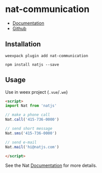 # nat-communication

- [Documentation](http://natjs.com/#/#communication)
- [Github](https://github.com/natjs/weex-nat-communication)

## Installation
```
weexpack plugin add nat-communication
```

```
npm install natjs --save
```

## Usage

Use in weex project (`.vue`/`.we`)

```html
<script>
import Nat from 'natjs'

// make a phone call
Nat.call('415-736-0000')

// send short message
Nat.sms('415-736-0000')

// send e-mail
Nat.mail('hi@natjs.com')

</script>
```

See the Nat [Documentation](http://natjs.com/) for more details.
